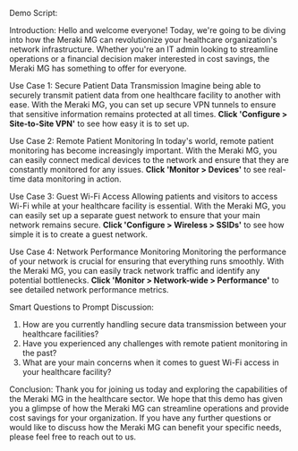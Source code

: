 Demo Script:

Introduction:
Hello and welcome everyone! Today, we're going to be diving into how the Meraki MG can revolutionize your healthcare organization's network infrastructure. Whether you're an IT admin looking to streamline operations or a financial decision maker interested in cost savings, the Meraki MG has something to offer for everyone.

Use Case 1: Secure Patient Data Transmission
Imagine being able to securely transmit patient data from one healthcare facility to another with ease. With the Meraki MG, you can set up secure VPN tunnels to ensure that sensitive information remains protected at all times. **Click 'Configure > Site-to-Site VPN'** to see how easy it is to set up.

Use Case 2: Remote Patient Monitoring
In today's world, remote patient monitoring has become increasingly important. With the Meraki MG, you can easily connect medical devices to the network and ensure that they are constantly monitored for any issues. **Click 'Monitor > Devices'** to see real-time data monitoring in action.

Use Case 3: Guest Wi-Fi Access
Allowing patients and visitors to access Wi-Fi while at your healthcare facility is essential. With the Meraki MG, you can easily set up a separate guest network to ensure that your main network remains secure. **Click 'Configure > Wireless > SSIDs'** to see how simple it is to create a guest network.

Use Case 4: Network Performance Monitoring
Monitoring the performance of your network is crucial for ensuring that everything runs smoothly. With the Meraki MG, you can easily track network traffic and identify any potential bottlenecks. **Click 'Monitor > Network-wide > Performance'** to see detailed network performance metrics.

Smart Questions to Prompt Discussion:
1. How are you currently handling secure data transmission between your healthcare facilities?
2. Have you experienced any challenges with remote patient monitoring in the past?
3. What are your main concerns when it comes to guest Wi-Fi access in your healthcare facility?

Conclusion:
Thank you for joining us today and exploring the capabilities of the Meraki MG in the healthcare sector. We hope that this demo has given you a glimpse of how the Meraki MG can streamline operations and provide cost savings for your organization. If you have any further questions or would like to discuss how the Meraki MG can benefit your specific needs, please feel free to reach out to us.